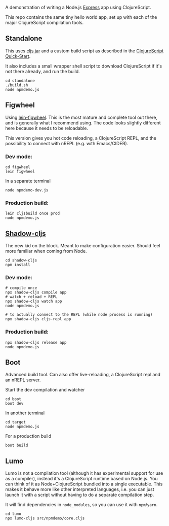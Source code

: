 A demonstration of writing a Node.js [Express](https://expressjs.com/) app using ClojureScript.

This repo contains the same tiny hello world app, set up with each of the major ClojureScript compilation tools.

## Standalone

This uses [cljs.jar](https://github.com/clojure/clojurescript/releases/latest) and a custom build script as described in the [ClojureScript Quick-Start](https://clojurescript.org/guides/quick-start).

It also includes a small wrapper shell script to download ClojureScript if it's not there already, and run the build.

```
cd standalone
./build.sh
node npmdemo.js
```

## Figwheel

Using [lein-figwheel](https://github.com/bhauman/lein-figwheel). This is the most mature and complete tool out there, and is generally what I recommend using. The code looks slightly different here because it needs to be reloadable.

This version gives you hot code reloading, a ClojureScript REPL, and the possibility to connect with nREPL (e.g. with Emacs/CIDER).

### Dev mode:

```
cd figwheel
lein figwheel
```

In a separate terminal

```
node npmdemo-dev.js
```

### Production build:

```
lein cljsbuild once prod
node npmdemo.js
```

## [Shadow-cljs](https://github.com/thheller/shadow-cljs)

The new kid on the block. Meant to make configuration easier. Should feel more familiar when coming from Node.

```
cd shadow-cljs
npm install
```

### Dev mode:
```
# compile once
npx shadow-cljs compile app
# watch + reload + REPL
npx shadow-cljs watch app
node npmdemo.js

# to actually connect to the REPL (while node process is running)
npx shadow-cljs cljs-repl app
```

### Production build:
```
npx shadow-cljs release app
node npmdemo.js
```

## Boot

Advanced build tool. Can also offer live-reloading, a ClojureScript repl and an nREPL server.

Start the dev compilation and watcher

```
cd boot
boot dev
```

In another terminal

```
cd target
node npmdemo.js
```

For a production build

```
boot build
```

## Lumo

Lumo is not a compilation tool (although it has experimental support for use as
a compiler), instead it's a ClojureScript runtime based on Node.js. You can
think of it as Node+ClojureScript bundled into a single executable. This makes
it behave more like other interpreted languages, i.e. you can just launch it
with a script without having to do a separate compilation step.

It will find dependencies in `node_modules`, so you can use it with `npm`/`yarn`.

```
cd lumo
npx lumo-cljs src/npmdemo/core.cljs
```
